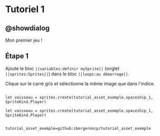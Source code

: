 # Tutoriel 1

## @showdialog

Mon premier jeu !

## Étape 1

Ajoute le bloc ``||variables:définir mySprite||`` (onglet ``||sprites:Sprites||``) dans le bloc ``||loops:au démarrage||``.

Clique sur le carré gris et sélectionne la même image que dans l'indice.

```blocks

let vaisseau = sprites.create(tutorial_asset_exemple.spaceship_1, SpriteKind.Player)

```

```blockconfig.global
let vaisseau = sprites.create(tutorial_asset_exemple.spaceship_1, SpriteKind.Player)
```

```package

tutorial_asset_exemple=github:sbergeroncp/tutorial_asset_exemple

```